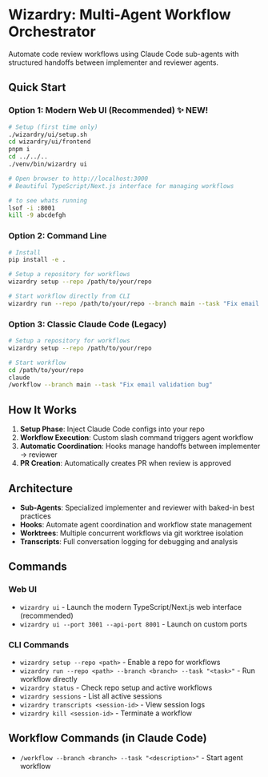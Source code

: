 # Wizardry: Multi-Agent Workflow Orchestrator

Automate code review workflows using Claude Code sub-agents with structured handoffs between implementer and reviewer agents.

## Quick Start

### Option 1: Modern Web UI (Recommended) ✨ NEW!
```bash
# Setup (first time only)
./wizardry/ui/setup.sh
cd wizardry/ui/frontend
pnpm i
cd ../../..
./venv/bin/wizardry ui

# Open browser to http://localhost:3000
# Beautiful TypeScript/Next.js interface for managing workflows

# to see whats running
lsof -i :8001 
kill -9 abcdefgh
```

### Option 2: Command Line
```bash
# Install
pip install -e .

# Setup a repository for workflows
wizardry setup --repo /path/to/your/repo

# Start workflow directly from CLI
wizardry run --repo /path/to/your/repo --branch main --task "Fix email validation bug"
```

### Option 3: Classic Claude Code (Legacy)
```bash
# Setup a repository for workflows
wizardry setup --repo /path/to/your/repo

# Start workflow
cd /path/to/your/repo
claude
/workflow --branch main --task "Fix email validation bug"
```

## How It Works

1. **Setup Phase**: Inject Claude Code configs into your repo
2. **Workflow Execution**: Custom slash command triggers agent workflow
3. **Automatic Coordination**: Hooks manage handoffs between implementer → reviewer
4. **PR Creation**: Automatically creates PR when review is approved

## Architecture

- **Sub-Agents**: Specialized implementer and reviewer with baked-in best practices
- **Hooks**: Automate agent coordination and workflow state management
- **Worktrees**: Multiple concurrent workflows via git worktree isolation
- **Transcripts**: Full conversation logging for debugging and analysis

## Commands

### Web UI
- `wizardry ui` - Launch the modern TypeScript/Next.js web interface (recommended)
- `wizardry ui --port 3001 --api-port 8001` - Launch on custom ports

### CLI Commands
- `wizardry setup --repo <path>` - Enable a repo for workflows
- `wizardry run --repo <path> --branch <branch> --task "<task>"` - Run workflow directly
- `wizardry status` - Check repo setup and active workflows  
- `wizardry sessions` - List all active sessions
- `wizardry transcripts <session-id>` - View session logs
- `wizardry kill <session-id>` - Terminate a workflow

## Workflow Commands (in Claude Code)

- `/workflow --branch <branch> --task "<description>"` - Start agent workflow